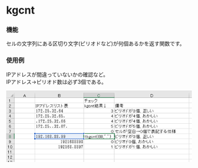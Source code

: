 # kgcnt
### 機能
セルの文字列にある区切り文字(ピリオドなど)が何個あるかを返す関数です。
### 使用例
IPアドレスが間違っていないかの確認など。  
IPアドレス→ピリオド数は必ず3個である。

![img](readme_images/kgcnt1.png)
